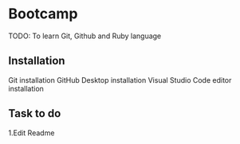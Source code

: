 # Bootcamp
TODO: To learn Git, Github and Ruby language
## Installation
  Git installation
  GitHub Desktop installation
  Visual Studio Code editor installation
## Task to do
  1.Edit Readme
